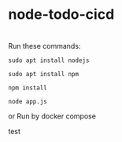 # node-todo-cicd
#

Run these commands:


`sudo apt install nodejs`


`sudo apt install npm`


`npm install`

`node app.js`

or Run by docker compose

test

